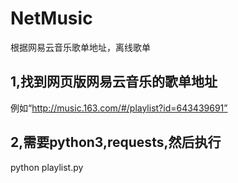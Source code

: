 # NetMusic
根据网易云音乐歌单地址，离线歌单
## 1,找到网页版网易云音乐的歌单地址
例如“http://music.163.com/#/playlist?id=643439691”
## 2,需要python3,requests,然后执行
python playlist.py

